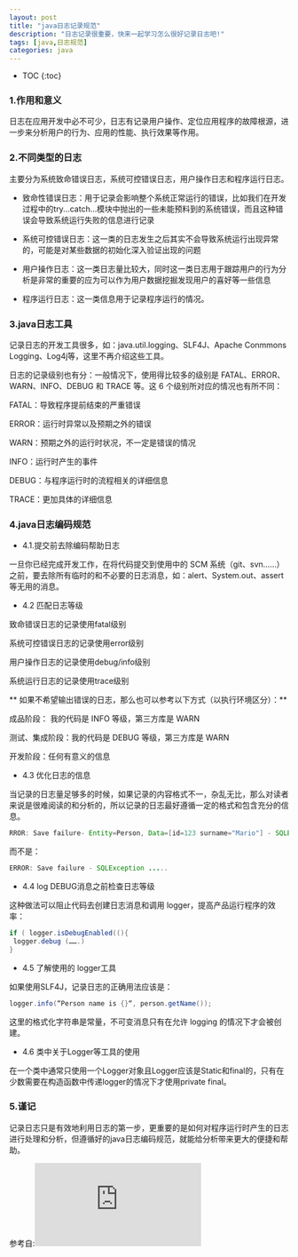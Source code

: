 ```yaml
---
layout: post
title: "java日志记录规范"
description: "日志记录很重要，快来一起学习怎么很好记录日志吧!"
tags: [java,日志规范]
categories: java
---
```


* TOC
{:toc}

### 1.作用和意义
日志在应用开发中必不可少，日志有记录用户操作、定位应用程序的故障根源，进一步来分析用户的行为、应用的性能、执行效果等作用。

### 2.不同类型的日志
主要分为系统致命错误日志，系统可控错误日志，用户操作日志和程序运行日志。

- 致命性错误日志：用于记录会影响整个系统正常运行的错误，比如我们在开发过程中的try...catch...模块中抛出的一些未能预料到的系统错误，而且这种错误会导致系统运行失败的信息进行记录

- 系统可控错误日志：这一类的日志发生之后其实不会导致系统运行出现异常的，可能是对某些数据的初始化深入验证出现的问题

- 用户操作日志：这一类日志量比较大，同时这一类日志用于跟踪用户的行为分析是非常的重要的应为可以作为用户数据挖掘发现用户的喜好等一些信息

- 程序运行日志：这一类信息用于记录程序运行的情况。

### 3.java日志工具
记录日志的开发工具很多，如：java.util.logging、SLF4J、Apache Conmmons Logging、Log4j等，这里不再介绍这些工具。

日志的记录级别也有分：一般情况下，使用得比较多的级别是 FATAL、ERROR、WARN、INFO、DEBUG 和 TRACE 等。这 6 个级别所对应的情况也有所不同：

FATAL：导致程序提前结束的严重错误

ERROR：运行时异常以及预期之外的错误

WARN：预期之外的运行时状况，不一定是错误的情况

INFO：运行时产生的事件

DEBUG：与程序运行时的流程相关的详细信息

TRACE：更加具体的详细信息

### 4.java日志编码规范

- 4.1.提交前去除编码帮助日志

一旦你已经完成开发工作，在将代码提交到使用中的 SCM 系统（git、svn……）之前，要去除所有临时的和不必要的日志消息，如：alert、System.out、assert等无用的消息。

- 4.2 匹配日志等级

致命错误日志的记录使用fatal级别

系统可控错误日志的记录使用error级别

用户操作日志的记录使用debug/info级别

系统运行日志的记录使用trace级别

** 如果不希望输出错误的日志，那么也可以参考以下方式（以执行环境区分）：**

成品阶段： 我的代码是 INFO 等级，第三方库是 WARN

测试、集成阶段：我的代码是 DEBUG 等级，第三方库是 WARN

开发阶段：任何有意义的信息

- 4.3 优化日志的信息

当记录的日志量足够多的时候，如果记录的内容格式不一，杂乱无比，那么对读者来说是很难阅读的和分析的，所以记录的日志最好遵循一定的格式和包含充分的信息。

```java
RROR: Save failure- Entity=Person, Data=[id=123 surname="Mario"] - SQLException....
```
而不是：

```java
ERROR: Save failure - SQLException .....
```

- 4.4 log DEBUG消息之前检查日志等级

这种做法可以阻止代码去创建日志消息和调用 logger，提高产品运行程序的效率：

```java
if ( logger.isDebugEnabled((){
 logger.debug (…….)
}
```

- 4.5 了解使用的 logger工具

如果使用SLF4J，记录日志的正确用法应该是：

```java
logger.info(“Person name is {}“, person.getName());
```
这里的格式化字符串是常量，不可变消息只有在允许 logging 的情况下才会被创建。

- 4.6 类中关于Logger等工具的使用

在一个类中通常只使用一个Logger对象且Logger应该是Static和final的，只有在少数需要在构造函数中传递logger的情况下才使用private final。

### 5.谨记
记录日志只是有效地利用日志的第一步，更重要的是如何对程序运行时产生的日志进行处理和分析，但遵循好的java日志编码规范，就能给分析带来更大的便捷和帮助。

参考自:![Java日志记录的5条规则](http://www.importnew.com/17315.html)